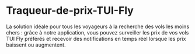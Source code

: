# Traqueur-de-prix-TUI-Fly
La solution idéale pour tous les voyageurs à la recherche des vols les moins chers : grâce à notre application, vous pouvez surveiller les prix de vos vols TUI Fly préférés et recevoir des notifications en temps réel lorsque les prix baissent ou augmentent.
